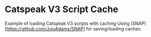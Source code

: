 # Catspeak V3 Script Cache
 Example of loading Catspeak V3 scripts with caching
Using (SNAP)[https://github.com/JujuAdams/SNAP] for saving/loading caches.
